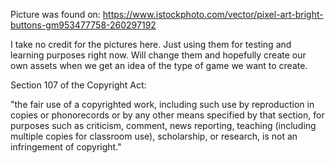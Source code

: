 Picture was found on:
	https://www.istockphoto.com/vector/pixel-art-bright-buttons-gm953477758-260297192

I take no credit for the pictures here.
Just using them for testing and learning purposes right now.
Will change them and hopefully create our own assets when we get an idea
of the type of game we want to create.

Section 107 of the Copyright Act:

"the fair use of a copyrighted work, including such use by reproduction in copies or phonorecords or by any other means specified by that section, for purposes such as criticism, comment, news reporting, teaching (including multiple copies for classroom use), scholarship, or research, is not an infringement of copyright."
